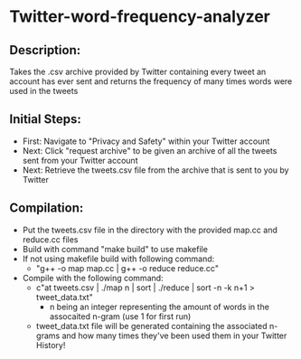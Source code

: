 # Twitter-word-frequency-analyzer
## Description:
Takes the .csv archive provided by Twitter containing every tweet an account has ever sent and returns the frequency of many times words were used in the tweets
## Initial Steps:
- First: Navigate to "Privacy and Safety" within your Twitter account
- Next:  Click "request archive" to be given an archive of all the tweets sent from your Twitter account
- Next:  Retrieve the tweets.csv file from the archive that is sent to you by Twitter
## Compilation:
- Put the tweets.csv file in the directory with the provided map.cc and reduce.cc files
- Build with command "make build" to use makefile
- If not using makefile build with following command:
   - "g++ -o  map map.cc | g++ -o reduce reduce.cc"
- Compile with the following command:
  - c"at tweets.csv | ./map n | sort | ./reduce | sort -n -k n+1  > tweet_data.txt"
    - n being an integer representing the amount of words in the assocaited n-gram (use 1 for first run)  
  - tweet_data.txt file will be generated containing the associated n-grams and how many times they've been used them in your Twitter History!
